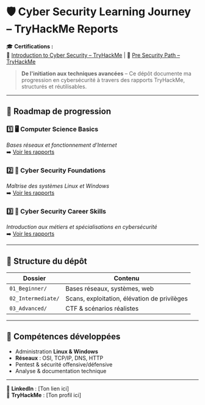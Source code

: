# 🛡️ Cyber Security Learning Journey – TryHackMe Reports

🎓 **Certifications :**  
🏅 [Introduction to Cyber Security – TryHackMe](lien) | 🏅 [Pre Security Path – TryHackMe](lien)  

> **De l'initiation aux techniques avancées** – Ce dépôt documente ma progression en cybersécurité à travers des rapports TryHackMe, structurés et réutilisables.

---

## 📍 Roadmap de progression

### 1️⃣ 🖥️ **Computer Science Basics**  
*Bases réseaux et fonctionnement d’Internet*  
➡️ [Voir les rapports](01_Beginner/README.md)

### 2️⃣ 🔐 **Cyber Security Foundations**  
*Maîtrise des systèmes Linux et Windows*  
➡️ [Voir les rapports](01_Beginner/README.md)

### 3️⃣ 🎯 **Cyber Security Career Skills**  
*Introduction aux métiers et spécialisations en cybersécurité*  
➡️ [Voir les rapports](01_Beginner/README.md)

---

## 📂 Structure du dépôt
| Dossier | Contenu |
|---------|---------|
| `01_Beginner/` | Bases réseaux, systèmes, web |
| `02_Intermediate/` | Scans, exploitation, élévation de privilèges |
| `03_Advanced/` | CTF & scénarios réalistes |

---

## 🧰 Compétences développées
- Administration **Linux & Windows**
- **Réseaux** : OSI, TCP/IP, DNS, HTTP
- Pentest & sécurité offensive/défensive
- Analyse & documentation technique

---

💼 **LinkedIn** : [Ton lien ici]  
🔗 **TryHackMe** : [Ton profil ici]
